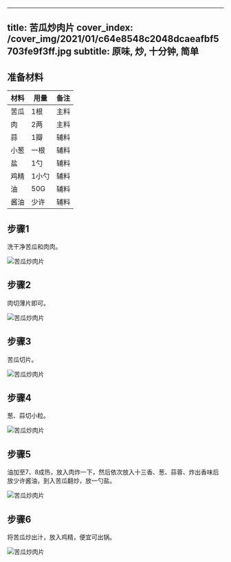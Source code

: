 
---
title: 苦瓜炒肉片
cover_index: /cover_img/2021/01/c64e8548c2048dcaeafbf5703fe9f3ff.jpg
subtitle: 原味, 炒, 十分钟, 简单
---

## 准备材料

| 材料     | 用量 | 备注|
| ------- | ----- | --- |
| 苦瓜 | 1根| 主料 |
| 肉 | 2两| 主料 |
| 蒜 | 1瓣| 辅料 |
| 小葱 | 一根| 辅料 |
| 盐 | 1勺| 辅料 |
| 鸡精 | 1小勺| 辅料 |
| 油 | 50G| 辅料 |
| 酱油 | 少许| 辅料 |

## 步骤1

洗干净苦瓜和肉肉。

![苦瓜炒肉片](https://i8.meishichina.com/attachment/recipe/201010/201010031443086.jpg?x-oss-process=style/p320) 

## 步骤2

肉切薄片即可。

![苦瓜炒肉片](https://i8.meishichina.com/attachment/recipe/201010/201010031444175.jpg?x-oss-process=style/p320) 

## 步骤3

苦瓜切片。

![苦瓜炒肉片](https://i8.meishichina.com/attachment/recipe/201010/201010031444469.gif?x-oss-process=style/p320) 

## 步骤4

葱、蒜切小粒。

![苦瓜炒肉片](https://i8.meishichina.com/attachment/recipe/201010/201010031446598.jpg?x-oss-process=style/p320) 

## 步骤5

油加至7、8成热，放入肉炸一下，然后依次放入十三香、葱、蒜蓉、炸出香味后放少许酱油，到入苦瓜翻炒，放一勺盐。

![苦瓜炒肉片](https://i8.meishichina.com/attachment/recipe/201010/201010031451055.jpg?x-oss-process=style/p320) 

## 步骤6

将苦瓜炒出汁，放入鸡精，便宜可出锅。

![苦瓜炒肉片](https://i8.meishichina.com/attachment/recipe/201010/201010031453504.jpg?x-oss-process=style/p320) 

